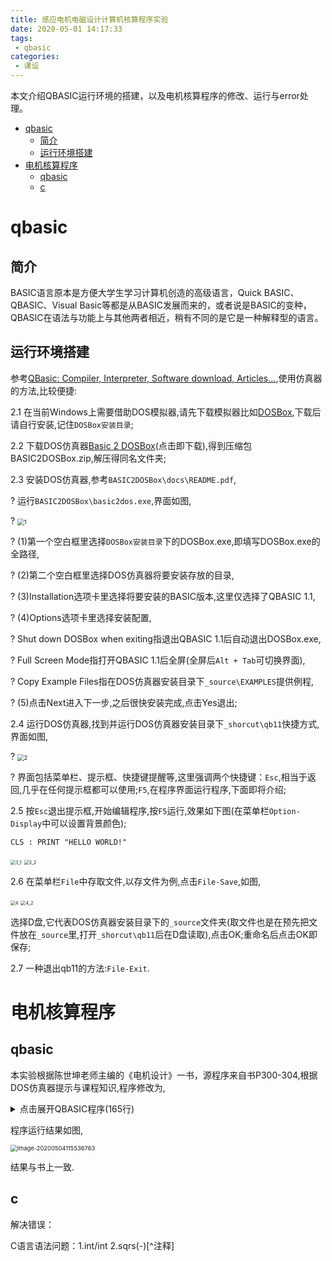 ```yaml
---
title: 感应电机电磁设计计算机核算程序实验
date: 2020-05-01 14:17:33
tags:
 - qbasic
categories:
 - 课设
---
```


本文介绍QBASIC运行环境的搭建，以及电机核算程序的修改、运行与error处理。

<!--more-->

- [qbasic](#qbasic)
  - [简介](#简介)
  - [运行环境搭建](#运行环境搭建)
- [电机核算程序](#电机核算程序)
  - [qbasic](#qbasic-1)
  - [c](#c)

# qbasic

## 简介

BASIC语言原本是方便大学生学习计算机创造的高级语言，Quick BASIC、QBASIC、Visual Basic等都是从BASIC发展而来的，或者说是BASIC的变种，QBASIC在语法与功能上与其他两者相近，稍有不同的是它是一种解释型的语言。

## 运行环境搭建

参考[QBasic: Compiler, Interpreter, Software download, Articles...](https://www.qbasic.net/),使用仿真器的方法,比较便捷:

2.1 在当前Windows上需要借助DOS模拟器,请先下载模拟器比如[DOSBox](https://www.dosbox.com/download.php?main=1),下载后请自行安装,记住`DOSBox安装目录`;

2.2 下载DOS仿真器[Basic 2 DOSBox](https://www.qbasic.net/dl.php?id=SGXCC96dXclk.&file=qbdbox)(点击即下载),得到压缩包BASIC2DOSBox.zip,解压得同名文件夹;

2.3 安装DOS仿真器,参考`BASIC2DOSBox\docs\README.pdf`,

?		运行`BASIC2DOSBox\basic2dos.exe`,界面如图,

?		<img src="djsj/1.png" alt="1" style="zoom:67%;" />

?		(1)第一个空白框里选择`DOSBox安装目录`下的DOSBox.exe,即填写DOSBox.exe的全路径,

?		(2)第二个空白框里选择DOS仿真器将要安装存放的目录,

?		(3)Installation选项卡里选择将要安装的BASIC版本,这里仅选择了QBASIC 1.1,

?		(4)Options选项卡里选择安装配置,

?			Shut down DOSBox when exiting指退出QBASIC 1.1后自动退出DOSBox.exe,

?			Full Screen Mode指打开QBASIC 1.1后全屏(全屏后`Alt + Tab`可切换界面),

?			Copy Example Files指在DOS仿真器安装目录下`_source\EXAMPLES`提供例程,

?		(5)点击Next进入下一步,之后很快安装完成,点击Yes退出;

2.4 运行DOS仿真器,找到并运行DOS仿真器安装目录下`_shorcut\qb11`快捷方式,界面如图,

?		<img src="djsj/2.png" alt="2" style="zoom:67%;" />

?		界面包括菜单栏、提示框、快捷键提醒等,这里强调两个快捷键：`Esc`,相当于返回,几乎在任何提示框都可以使用;`F5`,在程序界面运行程序,下面即将介绍;

2.5 按`Esc`退出提示框,开始编辑程序,按`F5`运行,效果如下图(在菜单栏`Option-Display`中可以设置背景颜色);

``` basic
CLS : PRINT "HELLO WORLD!"
```

<img src="djsj/3_1.png" alt="3_1" style="zoom:50%;" />	<img src="djsj/3_2.png" alt="3_2" style="zoom:50%;" />

2.6 在菜单栏`File`中存取文件,以存文件为例,点击`File-Save`,如图,

<img src="djsj/4.png" alt="4" style="zoom:50%;" />	<img src="djsj/4_2.png" alt="4_2" style="zoom:50%;" />

选择D盘,它代表DOS仿真器安装目录下的`_source`文件夹(取文件也是在预先把文件放在`_source`里,打开`_shorcut\qb11`后在D盘读取),点击OK;重命名后点击OK即保存;

2.7 一种退出qb11的方法:`File-Exit`.

# 电机核算程序

## qbasic

本实验根据陈世坤老师主编的《电机设计》一书，源程序来自书P300-304,根据DOS仿真器提示与课程知识,程序修改为,

<details>
  <summary>点击展开QBASIC程序(165行)</summary>

``` basic
10 : CLS : LET SPCLEN = 8'RAD'rad
20 : READ PN, P, X, C, A, DW, D, G, DK, L, Z, BK, HK, B, R, H
30 : READ N, U, V, W, Y, ZZ, DR, SR, PW
40 : DATA 55, 2, 3, 1, 4, 400, 260, .8, 85, 240, 48, 4,  1,  8, 5.7, 26.5
50 : DATA 36, 3, 0, 1.3, 0, 44, 184.2, 14, 1100
60 : IF X = 1 THEN READ BU, BL, HH
70 : IF X > 1 THEN READ BU, BV, BL, HG, HH
80 : IF DW > 270 THEN LET M = 11'READ M 'no value?
90 : DATA 3.5, 7, 3, 14, 28
100 : PRINT PN; SPC(SPCLEN + 2); P; SPC(SPCLEN + 4); X; SPC(SPCLEN + 1); C; SPC(SPCLEN + 4); A; SPC(SPCLEN + 3); M
110 : IF DW <= 270 THEN PRINT "IGNORE THE LAST 1"
120 : PRINT DW; SPC(SPCLEN); D; SPC(SPCLEN + 2); G; SPC(SPCLEN + 1); DK; SPC(SPCLEN + 2); L; SPC(SPCLEN + 2); Z
130 : PRINT BK; SPC(SPCLEN + 3); HK; SPC(SPCLEN + 4); B; SPC(SPCLEN + 1); R; SPC(SPCLE + 8); H; SPC(SPCLEN + 2); N
140 : PRINT U; SPC(SPCLEN + 3); V; SPC(SPCLEN + 2); W; SPC(SPCLEN + 1); Y; SPC(SPCLEN + 3); DR; SPC(SPCLEN); SR
150 : IF X = 1 THEN PRINT ZZ; SPC(SPCLEN); BU; SPC(SPCLEN); BL; SPC(SPCLEN); HH
160 : IF X > 1 THEN PRINT ZZ; SPC(SPCLEN + 1); BU; SPC(SPCLEN + 3); BV; SPC(SPCLEN + 1); BL; SPC(SPCLEN + 3); HG; SPC(SPCLEN + 3); HH
170 : J = PN / 1.14 * SQR(C): LET PI = 3.1415926#'calcu1
180 : LD = 25: IF DW < 390 THEN LET LD = 20: IF DW < 270 THEN LET LD = 15: IF DW < 125 THEN LET LD = 10
190 : TY = PI / 2 / P * (D + 2 * HK + 2 + H + R)'PI=3.1415926...
200 : BB = 1: IF DW > 270 THEN LET BB = 2 * M * P / Z
210 : BC = PI / Z * (D + 2 * HK + (B - BK) / SQR(3)) - B
220 : BD = PI / Z * (D + 2 * HK + 2 * H) - 2 * R
230 : IF X = 1 THEN LET BE = PI / ZZ * (D - 2 * G - 1 - (BU - 1) / SQR(3)) - BU: BF = PI / ZZ * (D - 2 * G - 1 - 2 * HH) - BL'zhuanzichi
240 : IF X = 2 THEN LET BE = PI / ZZ * (D - 2 * G - 2 * HG) - BU
250 : IF X = 3 THEN LET BE = PI / ZZ * (D - 2 * G - 1.6 - 2 * HG) - BU
260 : IF X > 1 THEN LET BF = PI / ZZ * (D - 2 * G - 2 * HG - 4 / 3 * HH) - (2 * BL + BV) / 3
270 : IF DW <= 270 GOTO 310
280 : M = (B + 2 * R) / (B + 2 * R + BC + BD) 'DW>270
290 : CS = TY * BB / 2 / SQR(1 - M * M)
300 : LS = 2 * (LD + CS): GOTO 340 'DW>270 END LD=25 RIGHT CS SHOULD=124
310 : LS = 2 * LD + TY'zhuanzichi end 'DW<270
320 : IF P = 1 THEN LET LS = 2 * LD + 2.9 / 3 * TY
330 : IF P > 3 THEN LET LS = 2 * LD + 25 / 24 * TY 'DW<270 END
340 : LZ = L + LS: ZF = N * Z / 3 / A 'L=240
350 : E = .25: IF DW > 200 THEN LET E = .3: IF DW > 280 THEN LET E = .35
360 : KW = .08: IF W < 1 THEN LET KW = .06
370 : K = (H - 2) * (B / 2 + R) + PI / 2 * R * R - E * (2 * H + B + PI * R)
380 : IF DW > 270 THEN LET K = K - E * (B + 2 * R) 'differ
390 : K = (U * (W + KW) * (W + KW) + V * (Y + KW) * (Y + KW)) * N / K * 100
400 : SC = PI / 4 * (U * W * W + V * Y * Y)
410 : U = ZF * LZ / A / 46000! / SC: V = U * J / 380 / SQR(C)'differ
420 : W = .0000095 * Z * N * LZ * SC'calcu1 end
430 : PRINT LD; SPC(SPCLEN); LZ; USING "##.###"; SPC(SPCLEN - 3); U; SPC(SPCLEN); W; SPC(SPCLEN); K
440 : '
450 : Q = Z / 6 / P: XB = Z / 2 / P * (1 - BB)'calcu2
460 : IF Q - INT(Q) THEN LET Q = 2 * Q: IF Q - INT(Q) THEN LET Q = 2 * Q
470 : KQ = .5 / Q / SIN(PI / 6 / Q): E = SIN(BB * PI / 2): KW = KQ * E
480 : Q = Z / 6 / P: S = PI * PI / 54 / Q / Q * ((5 * Q * Q + 1) + XB / 4 / Q * (XB * XB - 1) - 3 * XB * XB / 2) - KW * KW
490 : K = 3 * ZF * ZF * KW * KW
500 : IF X = 1 THEN LET SB = (BU * BU - 1) / 4 / SQR(3) + (BU + BL) / 2 * (HH - (BU - 1) / 2 / SQR(3))
510 : IF X = 2 THEN LET SD = (BV + BL) / 2 * HH: SB = (BU + 1.5) / 2 * HG + SD
520 : IF X = 3 THEN LET SD = (BV + BL) / 2 * HH: SB = (BU * BU - 2.25) / 4 / SQR(3) + BU * (HG - (BU - 1.5) / 2 / SQR(3)) + SD  'differ
530 : Y = 1.19E-07 * K * L / SB / ZZ * J * SQR(C)
540 : KK = 1.821E-10 * K * DR / P / P / SR * J * SQR(C)'differ
550 : K = Y + KK: LE = L + 2 * G: U = PI * D / Z: W = PI * (D - 2 * G) / ZZ  'differ
560 : CX = 1 + BK * BK / (U * (4.4 * G + .75 * BK) - BK * BK)
570 : E = 1 + .5 * INT(X / 2): E = 1 + E * E / (W * (4.4 * G + .75 * E) - E * E): GE = CX * E * G
580 : CX = 4.5533E-10 * PN * LE * ZF * ZF * KW * KW * C / P'differ
590 : Q = 1.5 / PI * D / P / GE * CX
600 : RS = PI * PI / 3 * P * P / ZZ / ZZ * (1 + ZZ * ZZ / Z / Z / 2)
610 : KU = (3 * BB + 1) / 4: KL = (9 * BB + 7) / 16
620 : LB = HK / BK + (B - BK) / SQR(3) / (B + BK)
630 : LC = (H - C * B - BK / SQR(3) / 2) / 3 / B + .135 / SQR(B / 2 / R)'differ
640 : LA = KU * LB + KL * LC
650 : XA = 6 * P * L * LA / LE / KW / KW / Z * CX
660 : XC = (1.2 * LD + .6 * CS * M) / LE * CX
670 : IF DW <= 270 THEN LET XC = .47 * (LS - 1.6 / 3 * TY) / LE / KW / KW * CX
680 : IF X = 1 THEN LET LD = .5 + (BU - 1) / (SQR(3) * BU + 1) + (HH - (BU - 1) / SQR(3) / 2) / 3 / BL / (BU + BL) ^ (16 / 15): GOTO 790'differ
690 : IF X = 3 GOTO 750
700 : U = BU / 1.5: T = BL / BV'X <> 3
710 : KP = .009 + .324 * U + .053 * (U - 1) * (U - 1)
720 : KR = .5 + (U / (1 - U)) ^ 2 * (1 / U - LOG(1 / U) - 1): KS = U / (1 - U) * LOG(1 / U)
730 : KT = .009 + .324 * T + .053 * (T - 1) * (T - 1)
740 : LD = (1.5 * HG ^ 3 * KP + SD * HG * HG * KR + SD * SD * HG / BU * KS + BV * HH ^ 3 * KT) / SB / SB: GOTO 790'X <> 3 end
750 : U = HG - (BU - 1.5) / 2 / SQR(3): T = BL / BV'X = 3
760 : KT = .009 + .324 * T + .053 * (T - 1) * (T - 1)
770 : LD = .8 / 1.5 + (BU - 1.5) / SQR(3) / (BU + 1.5)
780 : LD = LD + (BU * U ^ 3 / 3 + SD * U * U + SD * SD * U / BU + BV * HH ^ 3 * KT) / SB / SB'X = 3 end
790 : XD = 6 * P * L * LD / LE / ZZ * CX'differ
800 : XF = .3785 / LE * DR / P * CX'differ
810 : SG = PI * D / 2 / P * LE: SZ = .2375 * (BC + BD) * L * Z / P: SY = .95 * (DW - D - 2 * (HK + H) - 4 / 3 * R) * L
820 : M = 1: IF P = 1 THEN LET M = 1 / 3
830 : IF X = 1 THEN LET SX = .15833 * (BE + 2 * BF) * L * ZZ / P: SJ = .95 * (D - 1 - 2 * G - M * DK - 2 * HH) * L
840 : IF X > 1 THEN LET SW = .475 * BE * L * ZZ / P: SX = .475 * BF * L * ZZ / P
850 : IF X > 1 THEN LET SJ = .95 * (D - 2 * G - M * DK - 2 * HG - 2 * HH) * L: IF X = 3 THEN LET SJ = SJ - 1.52 * L
860 : IF DW > 280 THEN LET SZ = SZ * 92 / 95: SY = SY * 92 / 95: SX = SX * 92 / 95: SJ = SJ * 92 / 95: SW = SW * 92 / 95
870 : T = PI / 4 / P * (DW - SY / 1.9 / L): IF DW > 280 THEN LET T = PI / 4 / P * (DW - SY / 1.84 / L)'homework
880 : L = PI / 4 / P * (M * DK + SJ / 1.9 / L): IF DW > 280 THEN LET L = PI / 4 / P * (M * DK + SJ / 1.84 / L)
890 : LS = 2 * P * SZ * (H + R / 3): LZ = 2 * P * SY * T
900 : PW = PW / PN / 1000!
910 : PS = (3 - P / 2) / 100: IF P > 3 THEN LET PS = .015
920 : DK = .931 + .011 * LOG(PN) - .013 * P: IF P = 1 THEN LET DK = .92 + .00866 * LOG(PN)'calcu2 end P=2 LN？？？
930 : F = DK * 3.8E+08 / SQR(C) / 111 / ZF / KW: M = 1.46'总磁通量 F:每极磁通 M:波幅系数假设值
940 : BG = M * F / SG: AG = 800 * BG * GE'气隙及齿磁路 BG:气隙磁密 AG:及所需磁势
950 : BZ = M * F / SZ: AZ = .3472 * BZ / (1.754 - BZ) * (H + R / 3)'齿
960 : IF X = 1 THEN LET BX = M * F / SX: AX = .3472 * BX / (1.754 - BX) * HH'齿下部
970 : IF X > 1 THEN LET BW = M * F / SW: BX = M * F / SX: AX = .3472 * (BW / (1.754 - BW) * HG + BX / (1.754 - BX) * HH)'气隙及齿磁路 end
980 : E = 1 + (AZ + AX) / AG: W = 1.971 - .4 * E'波幅系数比较
990 : IF E > 1.25 THEN LET W = W + .42 * (E - 1.25) ^ 2
1000 : IF ABS(W - M) < .0005 GOTO 1020
1010 : M = W - (W - M) / 3: GOTO 940'波幅系数 end
1020 : BY = F / SY: AY = .3472 * BY / (1.754 - BY) * T * (1.1 - .5 * BY)'总磁化电流与漏抗
1030 : BJ = F / SJ: AJ = .3472 * BJ / (1.754 - BJ) * L * (1.1 - .5 * BJ)
1040 : JM = 1.48 * (AG + AZ + AX + AY + AJ) * P / ZF / KW / J'总磁化电流与漏抗 end
1050 : XB = Q * S / KW / KW / E: XE = Q * RS / E'有功 无功电流 损耗
1060 : XS = XA + XB + XC: XR = XD + XE + XF: XX = XS + XR
1070 : E = 1 + JM * XS
1080 : BE = (2 - E) / DK * BZ: BF = .00005 * (BE - .7) * LS
1090 : BC = (2 - E) / DK * BY: BD = .00005 * (BC - .7) * LZ
1100 : PF = (2.5 * BF + 2 * BD) / PN / 1000!
1110 : M = 1 / E / XX: F = M * (V + K) + 2 * JM * V
1120 : BB = 1 + PF + PW + PS + JM * JM * V: M = (M - 2 * F * BB) / 2: F = 1 + F * F
1130 : JX = (M - SQR(M * M - F * BB * BB)) / F: JR = JX + JM
1140 : JP = SQR((1 / E / XX - JX) * JX)'有功 无功电流 损耗 end
1150 : DW = 1 - JP * V - JR * XS '电压（电势）系数比较
1160 : IF ABS(DW - DK) < .0005 GOTO 1180
1170 : DK = DW - (DW - DK) / 8: GOTO 930'电压系数 end
1180 : PRINT USING "##.###"; BG; SPC(SPCLEN - 2); BZ; SPC(SPCLEN); BY; SPC(SPCLEN); BW; SPC(SPCLEN + 1); BX; SPC(SPCLEN); BJ         '运行性能
1190 : IF X = 1 THEN PRINT "REPLACE THE LAST 3:"; SPC(SPCLEN); BX; SPC(SPCLEN); BJ
1200 : PC = (JP * JP + JR * JR) * V: PA = (JP * JP + JX * JX) * K
1210 : JC = SQR(JP * JP + JR * JR): JN = SQR(3 / C) * JC * J
1220 : S = 30 * ZF * JC * J / PI / D: DW = JC * J / A / SC: DK = S * DW
1230 : '
1240 : DR = 3 * SQR(JP * JP + JX * JX) * J * ZF * KW / ZZ / SB '导条电流密度
1250 : SR = DR * SB * ZZ / PI / 2 / P / SR / 100 '段环电流密度
1260 : PRINT USING "####.##"; JN; SPC(SPCLEN - 3); S; SPC(SPCLEN - 2); DW; SPC(SPCLEN + 1); DK; SPC(SPCLEN - 2); DR; SPC(SPCLEN - 2); SR
1270 : C = 1 / JC * JP
1280 : S = PA / (1 + PA + PF + PS + PW - (BD + BF) / PN / 1000!)
1290 : PRINT USING "#####.#"; PC * PN * 1000!; SPC(SPCLEN - 4); PA * PN * 1000!; SPC(SPCLEN); PF * PN * 1000!; SPC(SPCLEN - 1); PW * PN * 1000!; SPC(SPCLEN); PS * PN * 1000!; SPC(SPCLEN - 3); 100 / JP
1300 : 'PRINT  USING "###.##" PC(JX JM V) PA(JX K) PF(BF BD) WRONG; JP(JX E XX) LW;  PW PS(P) RIGHT
1310 : T = (1 - S) / 2 / (V + SQR(V * V + XX * XX))
1320 : PRINT USING "##.###"; XS * 100; SPC(SPCLEN - 1); XR * 100; SPC(SPCLEN); XX * 100; SPC(SPCLEN); C * 100; SPC(SPCLEN); S * 100; SPC(SPCLEN); T
1330 : 'PRINT '运行性能 end
1340 : U = PI * D / Z: W = PI * (D - 2 * G) / ZZ'启动性能数据 启动电流
1350 : M = .707 * SQR(2 - E) * N / A * (KU + KW * KQ * Z / ZZ) / (.64 + 2.5 * SQR(G / (U + W))) / .16 / G
1360 : Q = (HK + (B - BK) / 6) / BK
1370 : IF X = 1 GOTO 1500
1380 : BB = 1 - .06 * (BV / BU - 1) + .012 * (BV / BU - 1) * (BV / BU - 1)'x = 2, 3
1390 : B = BB / .0675: A = 1.5 * B
1400 : DR = BL + (BV - BL) * (HG + HH - B) / HH: RS = B - HG
1410 : R = V + SB / (SB - SD + (DR + BV) / 2 * RS) * Y + KK
1420 : DR = BL + (BV - BL) * (HG + HH - A) / HH: RS = A - HG: SB = SB - SD + (DR + BV) / 2 * RS
1430 : IF X = 3 GOTO 1460
1440 : H = DR / BV: KT = .009 + .324 * H + .053 * (H - 1) * (H - 1): SD = (BV + DR) / 2 * RS'x=2
1450 : LE = (1.5 * HG ^ 3 * KP + SD * HG * HG * HR + SD * SD * HG / BU * KS + BV * RS ^ 3 * KT) / SB / SB: GOTO 1520'x=2
1460 : A = HG - (BU - 1.5) / 2 / SQR(3): H = DR / BV'x=3
1470 : KT = .009 + .324 * H + .053 * (H - 1) * (H - 1): SD = (BV + DR) / 2 * RS'x=3
1480 : LE = (BU - 1.5) / SQR(3) / (BU + 1.5) + (BU * A ^ 3 / 3 + SD * A * A + SD * SD * A / BU + BV * RS ^ 3 * KT) / SB / SB'x=3
1490 : GOTO 1520'x<>1 end
1500 : H = .0675 * HH: R = V + (1 + .4 * (H - .5) ^ 2 / SQR(BU / BL)) * Y + KK' x=1
1510 : LE = (LD - .5) * (1 - .11 * (H - .5) * (H - .5) / (BU / BL) ^ .16)'x=1
1520 : P = 2.7 * T * J'启动性能数据 启动电流 end
1530 : K = .234 / (M * P / 100000!) ^ .86: IF K < .85 THEN LET K = .85'启动性能
1540 : CS = (U - BK) * (1 - K): C = (W - 1) * (1 - K): IF X > 1 THEN LET C = (W - 1.5) * (1 - K)
1550 : L = KU * (LB - Q * (CS / (CS + 1.5 * BK))) + KL * LC
1560 : D = L / LA * XA: H = K * XB: XS = D + H + XC
1570 : N = LE + .5 / (C + 1): IF X > 1 THEN LET N = LE + 1.5 / .8 / (C + 1.5): IF X = 2 THEN LET N = LE
1580 : F = N / LD * XD: G = K * XE: XR = F + G + XF: XX = XS + XR
1590 : Z = SQR(R * R + XX * XX): B = J / Z'启动性能 end
1600 : IF ABS((B - P) / B) < .001 GOTO 1630'启动电流比较
1610 : IF K = .85 GOTO 1630
1620 : P = B + (B - P) / 8: GOTO 1530'启动电流比较 end
1630 : T = (R - V) / Z / Z * (1 - S)
1640 : PRINT USING "##.###"; XS * 100; SPC(SPCLEN - 1); XR * 100; SPC(SPCLEN); XX * 100; SPC(SPCLEN); 1 / JC / Z; SPC(SPCLEN); T
1650 : PRINT "END"
```
</details>

程序运行结果如图,

<img src="djsj/image-20200504115536763.png" alt="image-20200504115536763" style="zoom:67%;" />

结果与书上一致.

## c



解决错误：

C语言语法问题：1.int/int 2.sqrs(-)[^注释]
